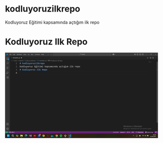 # kodluyoruzilkrepo
Kodluyoruz Eğitimi kapsamında açtığım ilk repo
# Kodluyoruz Ilk Repo
![Proje Resmi](proje.png)
